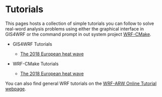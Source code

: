 # Tutorials

This pages hosts a collection of simple tutorials you can follow to solve real-word analysis problems using either the graphical interface in GIS4WRF or the command prompt in out system project [WRF-CMake](https://github.com/WRF-CMake/WRF).

- GIS4WRF Tutorials
    - [The 2018 European heat wave](gis4wrf\simulate-the-2018-european-heat-wave-with-gis4wrf.md)

- WRF-CMake Tutorials
    - [The 2018 European heat wave](wrf-cmake\simulate-the-2018-european-heat-wave-with-wrf-cmake.md)

You can also find general WRF tutorials on the [WRF-ARW Online Tutorial webpage](http://www2.mmm.ucar.edu/wrf/OnLineTutorial/CASES/index.php).